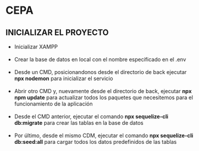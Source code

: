 <h1>CEPA</h1>
<h2>INICIALIZAR EL PROYECTO</h2>
<ul>
    <li>Inicializar XAMPP</li><br>
    <li>Crear la base de datos en local con el nombre especificado en el .env</li><br>
    <li>Desde un CMD, posicionandonos desde el directorio de back ejecutar <b>npx nodemon</b> para inicializar el servicio</li><br>
    <li>Abrir otro CMD y, nuevamente desde el directorio de back, ejecutar <b>npx npm update</b> para actualizar todos los paquetes que necesitemos para el funcionamiento de la aplicación</li><br>
    <li>Desde el CMD anterior, ejecutar el comando <b>npx sequelize-cli db:migrate</b> para crear las tablas en la base de datos</li><br>
    <li>Por último, desde el mismo CDM, ejecutar el comando <b>npx sequelize-cli db:seed:all</b> para cargar todos los datos predefinidos de las tablas</li>
</ul>
